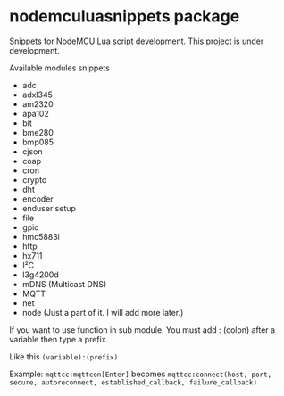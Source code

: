 # nodemculuasnippets package

Snippets for NodeMCU Lua script development. This project is under development.

Available modules snippets
* adc
* adxl345
* am2320
* apa102
* bit
* bme280
* bmp085
* cjson
* coap
* cron
* crypto
* dht
* encoder
* enduser setup
* file
* gpio
* hmc5883l
* http
* hx711
* I²C
* l3g4200d
* mDNS (Multicast DNS)
* MQTT
* net
* node (Just a part of it. I will add more later.)

If you want to use function in sub module, You must add : (colon) after a variable then type a prefix.

Like this `(variable):(prefix)`

Example:
`mqttcc:mqttcon[Enter]` becomes `mqttcc:connect(host, port, secure, autoreconnect, established_callback, failure_callback)`
